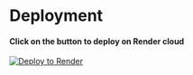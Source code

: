 # Deployment

#### Click on the button to deploy on Render cloud

[![Deploy to Render](https://render.com/images/deploy-to-render-button.svg)](https://render.com/deploy?repo=https://github.com/vasusen-code/SaveRestrictedContentBot)
